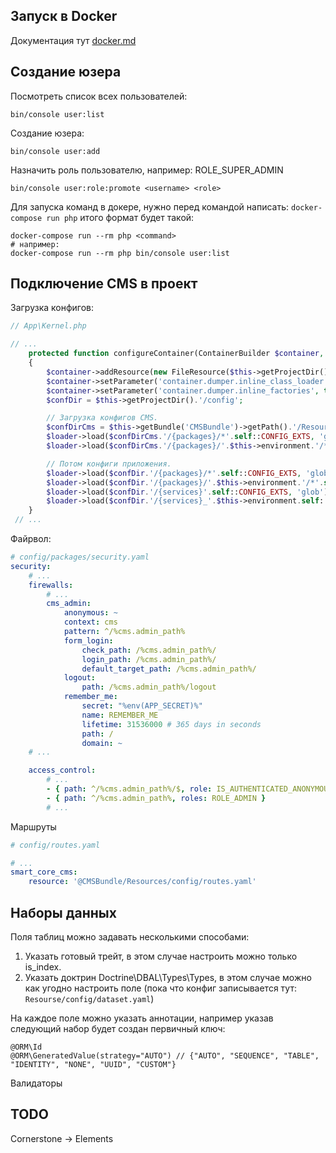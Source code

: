 Запуск в Docker
---------------

Документация тут [docker.md](doc/docker.md) 

Создание юзера
--------------

Посмотреть список всех пользователей:
```
bin/console user:list
```

Создание юзера:
```    
bin/console user:add
```

Назначить роль пользователю, например: ROLE_SUPER_ADMIN
```
bin/console user:role:promote <username> <role>
```

Для запуска команд в докере, нужно перед командой написать: `docker-compose run php` итого формат будет такой: 

```
docker-compose run --rm php <command>
# например:
docker-compose run --rm php bin/console user:list
```

Подключение CMS в проект
------------------------

Загрузка конфигов:

```php
// App\Kernel.php

// ...
    protected function configureContainer(ContainerBuilder $container, LoaderInterface $loader): void
    {
        $container->addResource(new FileResource($this->getProjectDir().'/config/bundles.php'));
        $container->setParameter('container.dumper.inline_class_loader', \PHP_VERSION_ID < 70400 || $this->debug);
        $container->setParameter('container.dumper.inline_factories', true);
        $confDir = $this->getProjectDir().'/config';

        // Загрузка конфигов CMS.
        $confDirCms = $this->getBundle('CMSBundle')->getPath().'/Resources/config';
        $loader->load($confDirCms.'/{packages}/*'.self::CONFIG_EXTS, 'glob');
        $loader->load($confDirCms.'/{packages}/'.$this->environment.'/**/*'.self::CONFIG_EXTS, 'glob');

        // Потом конфиги приложения.
        $loader->load($confDir.'/{packages}/*'.self::CONFIG_EXTS, 'glob');
        $loader->load($confDir.'/{packages}/'.$this->environment.'/*'.self::CONFIG_EXTS, 'glob');
        $loader->load($confDir.'/{services}'.self::CONFIG_EXTS, 'glob');
        $loader->load($confDir.'/{services}_'.$this->environment.self::CONFIG_EXTS, 'glob');
    }
 // ...
```

Файрвол:

```yaml
# config/packages/security.yaml 
security:
    # ...
    firewalls:
        # ...        
        cms_admin:
            anonymous: ~
            context: cms
            pattern: ^/%cms.admin_path%
            form_login:
                check_path: /%cms.admin_path%/
                login_path: /%cms.admin_path%/
                default_target_path: /%cms.admin_path%/
            logout:
                path: /%cms.admin_path%/logout
            remember_me:
                secret: "%env(APP_SECRET)%"
                name: REMEMBER_ME
                lifetime: 31536000 # 365 days in seconds
                path: /
                domain: ~
    # ...

    access_control:
        # ...
        - { path: ^/%cms.admin_path%/$, role: IS_AUTHENTICATED_ANONYMOUSLY }
        - { path: ^/%cms.admin_path%, roles: ROLE_ADMIN }
        # ...
```

Маршруты

```yaml
# config/routes.yaml

# ...
smart_core_cms:
    resource: '@CMSBundle/Resources/config/routes.yaml'

```

Наборы данных
-------------

Поля таблиц можно задавать несколькими способами:

 1. Указать готовый трейт, в этом случае настроить можно только is_index.
 2. Указать доктрин Doctrine\DBAL\Types\Types, в этом случае можно как угодно настроить поле (пока что конфиг записывается тут: `Resourse/config/dataset.yaml`)
 
На каждое поле можно указать аннотации, например указав следующий набор будет создан первичный ключ:

```
@ORM\Id
@ORM\GeneratedValue(strategy="AUTO") // {"AUTO", "SEQUENCE", "TABLE", "IDENTITY", "NONE", "UUID", "CUSTOM"}
```

Валидаторы

TODO
----

Cornerstone -> Elements
